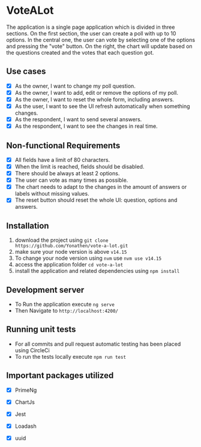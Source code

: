 # VoteALot

The application is a single page application which is divided in three sections. On the first section, the user can create a poll with up to 10 options. In the central one, the user can vote by selecting one of the options and pressing the "vote" button. On the right, the chart will update based on the questions created and the votes that each question got.

## Use cases
- [x] As the owner, I want to change my poll question.
- [x] As the owner, I want to add, edit or remove the options of my poll.
- [x] As the owner, I want to reset the whole form, including answers.
- [x] As the user, I want to see the UI refresh automatically when something changes.
- [x] As the respondent, I want to send several answers.
- [x] As the respondent, I want to see the changes in real time.

## Non-functional Requirements
- [x] All fields have a limit of 80 characters.
- [x] When the limit is reached, fields should be disabled.
- [x] There should be always at least 2 options.
- [x] The user can vote as many times as possible.
- [x] The chart needs to adapt to the changes in the amount of answers or labels without missing
values.
- [x] The reset button should reset the whole UI: question, options and answers.

## Installation

1. download the project using ```git clone https://github.com/Yonathen/vote-a-lot.git```
2. make sure your node version is above ```v14.15``` 
3. To change your node version using ```nvm``` use ```nvm use v14.15```
2. access the application folder ```cd vote-a-lot```
3. install the application and related dependencies using ```npm install```

## Development server
- To Run the application execute `ng serve`
- Then Navigate to `http://localhost:4200/`

## Running unit tests
- For all commits and pull request automatic testing has been placed using CircleCi
- To run the tests locally execute ```npm run test```

## Important packages utilized
- [x] PrimeNg
- [x] ChartJs
- [x] Jest
- [x] Loadash
- [x] uuid


